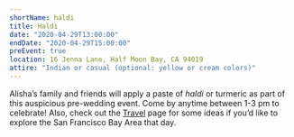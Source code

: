 ```yaml
---
shortName: haldi
title: Haldi
date: "2020-04-29T13:00:00"
endDate: "2020-04-29T15:00:00"
preEvent: true
location: 16 Jenna Lane, Half Moon Bay, CA 94019
attire: "Indian or casual (optional: yellow or cream colors)"
---
```


Alisha’s family and friends will apply a paste of _haldi_ or turmeric as part
of this auspicious pre-wedding event. Come by anytime between 1-3 pm to
celebrate! Also, check out the [Travel](/travel) page for some ideas if you’d
like to explore the San Francisco Bay Area that day.
